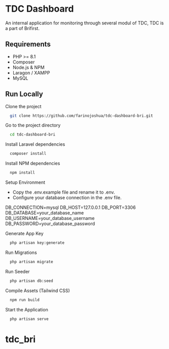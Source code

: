 
# TDC Dashboard 

An internal application for monitoring through several modul of TDC, TDC is a part of Brifirst.

## Requirements

- PHP >= 8.1
- Composer
- Node.js & NPM
- Laragon / XAMPP
- MySQL




## Run Locally

Clone the project

```bash
  git clone https://github.com/farinojoshua/tdc-dashboard-bri.git
```

Go to the project directory

```bash
  cd tdc-dashboard-bri
```

Install Laravel dependencies

```bash
  composer install
```

Install NPM dependencies

```bash
  npm install
```

Setup Environment

- Copy the .env.example file and rename it to .env.
- Configure your database connection in the .env file.

DB_CONNECTION=mysql
DB_HOST=127.0.0.1
DB_PORT=3306
DB_DATABASE=your_database_name
DB_USERNAME=your_database_username
DB_PASSWORD=your_database_password

Generate App Key

```bash
  php artisan key:generate
```
Run Migrations

```bash
  php artisan migrate
```

Run Seeder

```bash
  php artisan db:seed
```

Compile Assets (Tailwind CSS)

```bash
  npm run build
```
Start the Application

```bash
  php artisan serve
```
# tdc_bri
